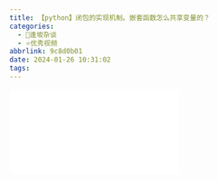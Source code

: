```yaml
---
title: 【python】闭包的实现机制。嵌套函数怎么共享变量的？
categories:
  - 🌙逢坂杂谈
  - ⭐优秀视频
abbrlink: 9c8d0b01
date: 2024-01-26 10:31:02
tags:
---
```


<iframe src="//player.bilibili.com/player.html?aid=624338035&bvid=BV1Ab4y1P7ew&cid=1419739777&p=1" scrolling="no" border="0" frameborder="no" framespacing="0" allowfullscreen="true"> </iframe>
